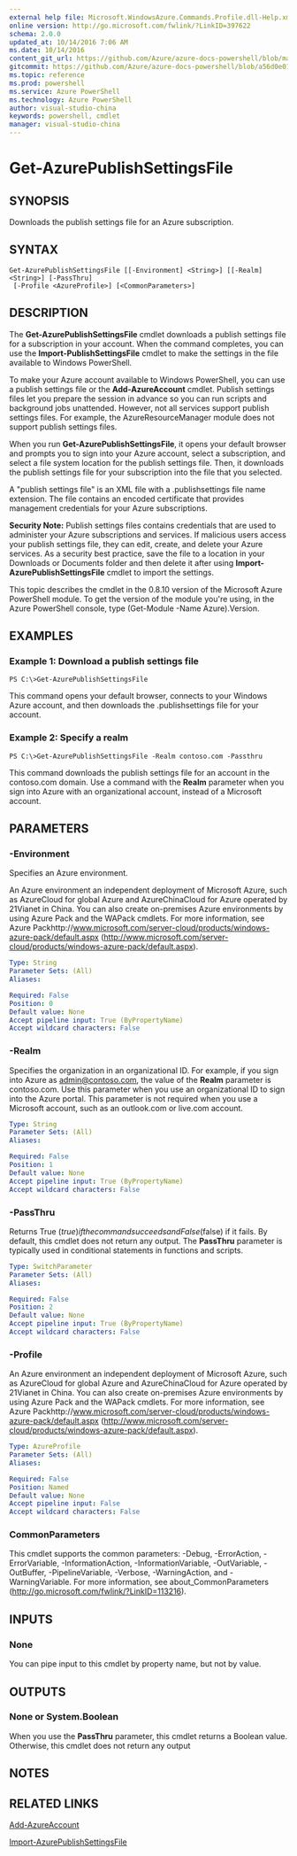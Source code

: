 ```yaml
---
external help file: Microsoft.WindowsAzure.Commands.Profile.dll-Help.xml
online version: http://go.microsoft.com/fwlink/?LinkID=397622
schema: 2.0.0
updated_at: 10/14/2016 7:06 AM
ms.date: 10/14/2016
content_git_url: https://github.com/Azure/azure-docs-powershell/blob/master/azureps-cmdlets-docs/ServiceManagement/Azure.Profile/v0.9.8/CmdletMDs/Get-AzurePublishSettingsFile.md
gitcommit: https://github.com/Azure/azure-docs-powershell/blob/a56d0e01e65c2c33aa2af13dd29addc94ead6e88/azureps-cmdlets-docs/ServiceManagement/Azure.Profile/v0.9.8/CmdletMDs/Get-AzurePublishSettingsFile.md
ms.topic: reference
ms.prod: powershell
ms.service: Azure PowerShell
ms.technology: Azure PowerShell
author: visual-studio-china
keywords: powershell, cmdlet
manager: visual-studio-china
---
```


# Get-AzurePublishSettingsFile

## SYNOPSIS
Downloads the publish settings file for an Azure subscription.

## SYNTAX

```
Get-AzurePublishSettingsFile [[-Environment] <String>] [[-Realm] <String>] [-PassThru]
 [-Profile <AzureProfile>] [<CommonParameters>]
```

## DESCRIPTION
The **Get-AzurePublishSettingsFile** cmdlet downloads a publish settings file for a subscription in your account.
When the command completes, you can use the **Import-PublishSettingsFile** cmdlet to make the settings in the file available to Windows PowerShell.

To make your Azure account available to Windows PowerShell, you can use a publish settings file or the **Add-AzureAccount** cmdlet.
Publish settings files let you prepare the session in advance so you can run scripts and background jobs unattended.
However, not all services support publish settings files.
For example, the AzureResourceManager module does not support publish settings files.

When you run **Get-AzurePublishSettingsFile**, it opens your default browser and prompts you to sign into your Azure account, select a subscription, and select a file system location for the publish settings file.
Then, it downloads the publish settings file for your subscription into the file that you selected.

A "publish settings file" is an XML file with a .publishsettings file name extension.
The file contains an encoded certificate that provides management credentials for your Azure subscriptions.

**Security Note:** Publish settings files contains credentials that are used to administer your Azure subscriptions and services.
If  malicious users access your publish settings file,  they can edit, create, and delete your Azure services.
As a security best practice, save the file to a location in your Downloads or Documents folder and then delete it after using **Import-AzurePublishSettingsFile** cmdlet to import the settings.

This topic describes the cmdlet in the 0.8.10 version of the Microsoft Azure PowerShell module.
To get the version of the module you're using, in the Azure PowerShell console, type (Get-Module -Name Azure).Version.

## EXAMPLES

### Example 1: Download a publish settings file
```
PS C:\>Get-AzurePublishSettingsFile
```

This command opens your default browser, connects to your Windows Azure account, and then downloads the .publishsettings file for your account.

### Example 2: Specify a realm
```
PS C:\>Get-AzurePublishSettingsFile -Realm contoso.com -Passthru
```

This command downloads the publish settings file for an account in the contoso.com domain.
Use a command with the **Realm** parameter when you sign into Azure with an organizational account, instead of a Microsoft account.

## PARAMETERS

### -Environment
Specifies an Azure environment.

An Azure environment an independent deployment of Microsoft Azure, such as AzureCloud for global Azure and AzureChinaCloud for Azure operated by 21Vianet in China.
You can also create on-premises Azure environments by using Azure Pack and the WAPack cmdlets.
For more information, see Azure Packhttp://www.microsoft.com/server-cloud/products/windows-azure-pack/default.aspx (http://www.microsoft.com/server-cloud/products/windows-azure-pack/default.aspx).

```yaml
Type: String
Parameter Sets: (All)
Aliases: 

Required: False
Position: 0
Default value: None
Accept pipeline input: True (ByPropertyName)
Accept wildcard characters: False
```

### -Realm
Specifies the organization in an organizational ID.
For example, if you sign into Azure as admin@contoso.com, the value of the **Realm** parameter is contoso.com.
Use this parameter when you use an organizational ID to sign into the Azure portal.
This parameter is not required when you use a Microsoft account, such as an outlook.com or live.com account.

```yaml
Type: String
Parameter Sets: (All)
Aliases: 

Required: False
Position: 1
Default value: None
Accept pipeline input: True (ByPropertyName)
Accept wildcard characters: False
```

### -PassThru
Returns True ($true) if the command succeeds and False ($false) if it fails.
By default, this cmdlet does not return any output.
The **PassThru** parameter is typically used in conditional statements in functions and scripts.

```yaml
Type: SwitchParameter
Parameter Sets: (All)
Aliases: 

Required: False
Position: 2
Default value: None
Accept pipeline input: True (ByPropertyName)
Accept wildcard characters: False
```

### -Profile
An Azure environment an independent deployment of Microsoft Azure, such as AzureCloud for global Azure and AzureChinaCloud for Azure operated by 21Vianet in China.
You can also create on-premises Azure environments by using Azure Pack and the WAPack cmdlets.
For more information, see Azure Packhttp://www.microsoft.com/server-cloud/products/windows-azure-pack/default.aspx (http://www.microsoft.com/server-cloud/products/windows-azure-pack/default.aspx).

```yaml
Type: AzureProfile
Parameter Sets: (All)
Aliases: 

Required: False
Position: Named
Default value: None
Accept pipeline input: False
Accept wildcard characters: False
```

### CommonParameters
This cmdlet supports the common parameters: -Debug, -ErrorAction, -ErrorVariable, -InformationAction, -InformationVariable, -OutVariable, -OutBuffer, -PipelineVariable, -Verbose, -WarningAction, and -WarningVariable. For more information, see about_CommonParameters (http://go.microsoft.com/fwlink/?LinkID=113216).

## INPUTS

### None
You can pipe input to this cmdlet by property name, but not by value.

## OUTPUTS

### None or System.Boolean
When you use the **PassThru** parameter, this cmdlet returns a Boolean value.
Otherwise, this cmdlet does not return any output

## NOTES

## RELATED LINKS

[Add-AzureAccount](.\Add-AzureAccount.md)

[Import-AzurePublishSettingsFile](.\Import-AzurePublishSettingsFile.md)

